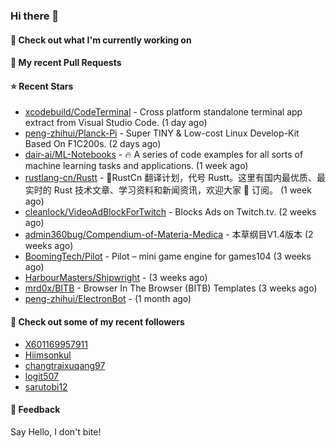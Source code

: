 ### Hi there 👋

#### 👷 Check out what I'm currently working on

#### 🔨 My recent Pull Requests


#### ⭐ Recent Stars

- [xcodebuild/CodeTerminal](https://github.com/xcodebuild/CodeTerminal) - Cross platform standalone terminal app extract from Visual Studio Code. (1 day ago)
- [peng-zhihui/Planck-Pi](https://github.com/peng-zhihui/Planck-Pi) - Super TINY &amp; Low-cost Linux Develop-Kit Based On F1C200s. (2 days ago)
- [dair-ai/ML-Notebooks](https://github.com/dair-ai/ML-Notebooks) - :fire: A series of code examples for all sorts of machine learning tasks and applications. (1 week ago)
- [rustlang-cn/Rustt](https://github.com/rustlang-cn/Rustt) - 🥇RustCn 翻译计划，代号 Rustt。这里有国内最优质、最实时的 Rust 技术文章、学习资料和新闻资讯，欢迎大家 🌟 订阅。 (1 week ago)
- [cleanlock/VideoAdBlockForTwitch](https://github.com/cleanlock/VideoAdBlockForTwitch) - Blocks Ads on Twitch.tv. (2 weeks ago)
- [admin360bug/Compendium-of-Materia-Medica](https://github.com/admin360bug/Compendium-of-Materia-Medica) - 本草纲目V1.4版本 (2 weeks ago)
- [BoomingTech/Pilot](https://github.com/BoomingTech/Pilot) - Pilot – mini game engine for games104 (3 weeks ago)
- [HarbourMasters/Shipwright](https://github.com/HarbourMasters/Shipwright) -  (3 weeks ago)
- [mrd0x/BITB](https://github.com/mrd0x/BITB) - Browser In The Browser (BITB) Templates (3 weeks ago)
- [peng-zhihui/ElectronBot](https://github.com/peng-zhihui/ElectronBot) -  (1 month ago)

#### 👯 Check out some of my recent followers

- [X601169957911](https://github.com/X601169957911)
- [Hiimsonkul](https://github.com/Hiimsonkul)
- [changtraixuqang97](https://github.com/changtraixuqang97)
- [logit507](https://github.com/logit507)
- [sarutobi12](https://github.com/sarutobi12)

#### 💬 Feedback

Say Hello, I don't bite!